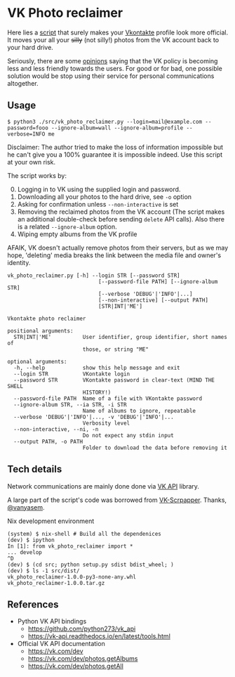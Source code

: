 VK Photo reclaimer
==================

Here lies a [script](./src/vk_photo_reclaimer.py) that surely makes your
[Vkontakte](https://vk.com) profile look more official. It moves your all your
~~silly~~ (not silly!) photos from the VK account back to your hard drive.

Seriously, there are some
[opinions](https://tjournal.ru/news/75081-mozhno-li-sest-za-layk-i-sotrudnichaet-li-vkontakte-so-sledovatelyami-rol-socsetey-v-delah-za-reposty-i-memy)
saying that the VK policy is becoming less and less friendly towards the users.
For good or for bad, one possible solution would be stop using their service
for personal communications altogether.

Usage
-----

```
$ python3 ./src/vk_photo_reclaimer.py --login=mail@example.com --password=fooo --ignore-album=wall --ignore-album=profile --verbose=INFO me
```

Disclaimer: The author tried to make the loss of information impossible but he
can't give you a 100% guarantee it is impossible indeed. Use this
script at your own risk.

The script works by:

0. Logging in to VK using the supplied login and password.
1. Downloading all your photos to the hard drive, see `-o` option
2. Asking for confirmation unless `--non-interactive` is set
3. Removing the reclaimed photos from the VK account (The script makes an
   additional double-check before sending `delete` API calls). Also there is a
   related `--ignore-album` option.
4. Wiping empty albums from the VK profile

AFAIK, VK doesn't actually remove photos from their servers, but as we may hope,
'deleting' media breaks the link between the media file and owner's identity.

```
vk_photo_reclaimer.py [-h] --login STR [--password STR]
                             [--password-file PATH] [--ignore-album STR]
                             [--verbose 'DEBUG'|'INFO'|...]
                             [--non-interactive] [--output PATH]
                             [STR|INT|'ME']

Vkontakte photo reclaimer

positional arguments:
  STR|INT|'ME'          User identifier, group identifier, short names of
                        those, or string "ME"

optional arguments:
  -h, --help            show this help message and exit
  --login STR           VKontakte login
  --password STR        VKontakte password in clear-text (MIND THE SHELL
                        HISTORY!)
  --password-file PATH  Name of a file with VKontakte password
  --ignore-album STR, --ia STR, -i STR
                        Name of albums to ignore, repeatable
  --verbose 'DEBUG'|'INFO'|..., -v 'DEBUG'|'INFO'|...
                        Verbosity level
  --non-interactive, --ni, -n
                        Do not expect any stdin input
  --output PATH, -o PATH
                        Folder to download the data before removing it
```

Tech details
------------

Network communications are mainly done done via [VK
API](https://github.com/python273/vk_api) library.

A large part of the script's code was borrowed from
[VK-Scrpapper](https://github.com/vanyasem/VK-Scraper). Thanks,
[@vanyasem](https://mastodon.mynameisivan.ru/@vanyasem).

Nix development environment

```
(system) $ nix-shell # Build all the dependenices
(dev) $ ipython
In [1]: from vk_photo_reclaimer import *
... develop
^D
(dev) $ (cd src; python setup.py sdist bdist_wheel; )
(dev) $ ls -1 src/dist/
vk_photo_reclaimer-1.0.0-py3-none-any.whl
vk_photo_reclaimer-1.0.0.tar.gz
```

References
----------

* Python VK API bindings
  - https://github.com/python273/vk_api
  - https://vk-api.readthedocs.io/en/latest/tools.html
* Official VK API documentation
  - https://vk.com/dev
  - https://vk.com/dev/photos.getAlbums
  - https://vk.com/dev/photos.getAll

